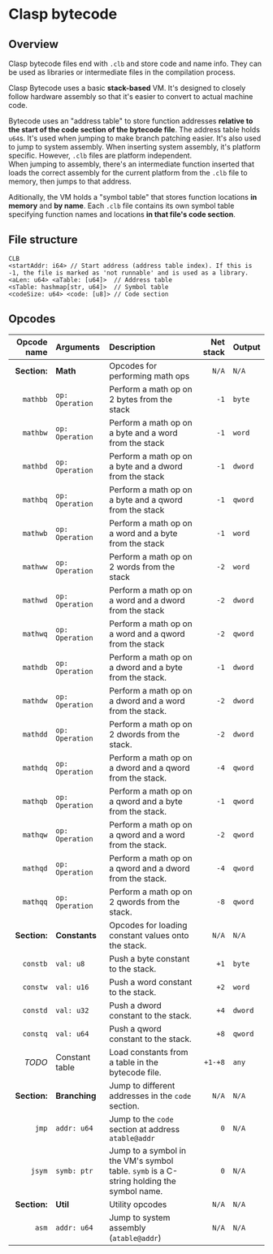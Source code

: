 # Clasp bytecode

## Overview
Clasp bytecode files end with `.clb` and store code and name info. They can be used as libraries or intermediate files in the compilation process.

Clasp Bytecode uses a basic **stack-based** VM. It's designed to closely follow hardware assembly so that it's easier to convert to actual machine code.

Bytecode uses an "address table" to store function addresses **relative to the start of the code section of the bytecode file**. The address table holds `u64`s. It's used when jumping to make branch patching easier. It's also used to jump to system assembly. When inserting system assembly, it's platform specific. However, `.clb` files are platform independent.  
When jumping to assembly, there's an intermediate function inserted that loads the correct assembly for the current platform from the `.clb` file to memory, then jumps to that address.

Aditionally, the VM holds a "symbol table" that stores function locations **in memory** and **by name**. Each `.clb` file contains its own symbol table specifying function names and locations **in that file's code section**.

## File structure
```
CLB
<startAddr: i64> // Start address (address table index). If this is -1, the file is marked as 'not runnable' and is used as a library.
<aLen: u64> <aTable: [u64]>  // Address table
<sTable: hashmap[str, u64]>  // Symbol table
<codeSize: u64> <code: [u8]> // Code section

```

## Opcodes
<!-- this sucked to make -->
<!-- also this comment syntax is terrible -->
| Opcode name | Arguments | Description | Net stack | Output |
| ----: | :------- | :-------- | ----------:       | :----- |
| **Section:** |**Math** | Opcodes for performing math ops | `N/A` | `N/A` |
| `mathbb` | `op: Operation`  | Perform a math op on 2 bytes from the stack | `-1` | `byte` | 
| `mathbw` | `op: Operation`  | Perform a math op on a byte and a word from the stack | `-1` | `word` |
| `mathbd` | `op: Operation` | Perform a math op on a byte and a dword from the stack | `-1` | `dword` |
| `mathbq` | `op: Operation` | Perform a math op on a byte and a qword from the stack | `-1` | `qword` |
| `mathwb` | `op: Operation` | Perform a math op on a word and a byte from the stack | `-1` | `word` |
| `mathww` | `op: Operation` | Perform a math op on 2 words from the stack | `-2` | `word` |
| `mathwd` | `op: Operation` | Perform a math op on a word and a dword from the stack | `-2` | `dword` |
| `mathwq` | `op: Operation` | Perform a math op on a word and a qword from the stack | `-2` | `qword` |
| `mathdb` | `op: Operation` | Perform a math op on a dword and a byte from the stack. | `-1` | `dword` |
| `mathdw` | `op: Operation` | Perform a math op on a dword and a word from the stack. | `-2` | `dword` |
| `mathdd` | `op: Operation` | Perform a math op on 2 dwords from the stack. | `-2` | `dword` |
| `mathdq` | `op: Operation` | Perform a math op on a dword and a qword from the stack. | `-4` | `qword` |
| `mathqb` | `op: Operation` | Perform a math op on a qword and a byte from the stack. | `-1` | `qword` |
| `mathqw` | `op: Operation` | Perform a math op on a qword and a word from the stack. | `-2` | `qword` |
| `mathqd` | `op: Operation` | Perform a math op on a qword and a dword from the stack. | `-4` | `qword` |
| `mathqq` | `op: Operation` | Perform a math op on 2 qwords from the stack. | `-8` | `qword` |
| **Section:** | **Constants** | Opcodes for loading constant values onto the stack. | `N/A` | `N/A` |
| `constb` | `val: u8` | Push a byte constant to the stack. | `+1` | `byte` |
| `constw` | `val: u16` | Push a word constant to the stack. | `+2` | `word` |
`constd` | `val: u32` | Push a dword constant to the stack. | `+4` | `dword` |
| `constq` | `val: u64` | Push a qword constant to the stack. | `+8` | `qword` |
| *TODO* | Constant table | Load constants from a table in the bytecode file. | `+1-+8` | `any` |
| **Section:** | **Branching** | Jump to different addresses in the `code` section. | `N/A` | `N/A` |
| `jmp` | `addr: u64` | Jump to the `code` section at address `atable@addr` | `0` | `N/A` |
| `jsym` | `symb: ptr` | Jump to a symbol in the VM's symbol table. `symb` is a C-string holding the symbol name. | `0` | `N/A`
| **Section:** | **Util** | Utility opcodes | `N/A` | `N/A`
| `asm` | `addr: u64` | Jump to system assembly (`atable@addr`) | `N/A` | `N/A` |